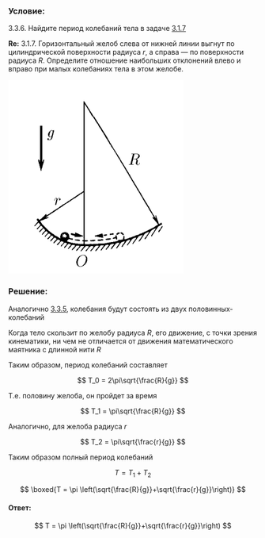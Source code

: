 ###  Условие:

$3.3.6.$ Найдите период колебаний тела в задаче [3.1.7](../3.1.7)

__Re:__ $3.1.7.$ Горизонтальный желоб слева от нижней линии выгнут по цилиндрической поверхности радиуса $r$, а справа — по поверхности радиуса $R$. Определите отношение наибольших отклонений влево и вправо при малых колебаниях тела в этом желобе.

![ К задаче $3.3.6$ |354x390, 31%](../../img/3.3.6/statement.png)

###  Решение:

Аналогично [3.3.5](../3.3.5), колебания будут состоять из двух половинных-колебаний

Когда тело скользит по желобу радиуса $R$, его движение, с точки зрения кинематики, ни чем не отличается от движения математического маятника с длинной нити $R$

Таким образом, период колебаний составляет

$$
T_0 = 2\pi\sqrt{\frac{R}{g}}
$$

Т.е. половину желоба, он пройдет за время

$$
T_1 = \pi\sqrt{\frac{R}{g}}
$$

Аналогично, для желоба радиуса $r$

$$
T_2 = \pi\sqrt{\frac{r}{g}}
$$

Таким образом полный период колебаний

$$
T = T_1+T_2
$$

$$
\boxed{T = \pi \left(\sqrt{\frac{R}{g}}+\sqrt{\frac{r}{g}}\right)}
$$

####  Ответ:

$$
T = \pi \left(\sqrt{\frac{R}{g}}+\sqrt{\frac{r}{g}}\right)
$$